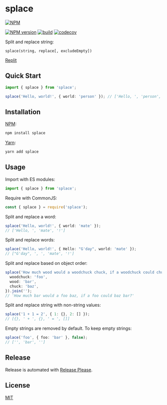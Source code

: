 # splace

[![NPM](https://nodei.co/npm/splace.png)](https://nodei.co/npm/splace/)

[![NPM version](https://img.shields.io/npm/v/splace.svg)](https://www.npmjs.com/package/splace)
[![build](https://github.com/remarkablemark/splace/actions/workflows/build.yml/badge.svg)](https://github.com/remarkablemark/splace/actions/workflows/build.yml)
[![codecov](https://codecov.io/gh/remarkablemark/splace/branch/master/graph/badge.svg?token=3G1H3T9BPT)](https://codecov.io/gh/remarkablemark/splace)

Split and replace string:

```
splace(string, replace[, excludeEmpty])
```

[Replit](https://replit.com/@remarkablemark/splace)

## Quick Start

```ts
import { splace } from 'splace';

splace('Hello, world!', { world: 'person' }); // ['Hello, ', 'person', '!']
```

## Installation

[NPM](https://www.npmjs.com/package/splace):

```sh
npm install splace
```

[Yarn](https://yarnpkg.com/package/splace):

```sh
yarn add splace
```

## Usage

Import with ES modules:

```ts
import { splace } from 'splace';
```

Require with CommonJS:

```ts
const { splace } = require('splace');
```

Split and replace a word:

```ts
splace('Hello, world!', { world: 'mate' });
// ['Hello, ', 'mate', '!']
```

Split and replace words:

```ts
splace('Hello, world!', { Hello: "G'day", world: 'mate' });
// ["G'day", ', ', 'mate', '!']
```

Split and replace based on object order:

```ts
splace('How much wood would a woodchuck chuck, if a woodchuck could chuck wood?', {
  woodchuck: 'foo',
  wood: 'bar',
  chuck: 'baz',
}).join('');
// 'How much bar would a foo baz, if a foo could baz bar?'
```

Split and replace string with non-string values:

```ts
splace('1 + 1 = 2', { 1: {}, 2: [] });
// [{}, ' + ', {}, ' = ', []]
```

Empty strings are removed by default. To keep empty strings:

```ts
splace('foo', { foo: 'bar' }, false);
// ['', 'bar', '']
```

## Release

Release is automated with [Release Please](https://github.com/googleapis/release-please).

## License

[MIT](https://github.com/remarkablemark/splace/blob/master/LICENSE)
